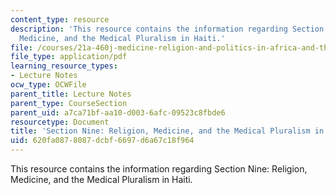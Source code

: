 ```yaml
---
content_type: resource
description: 'This resource contains the information regarding Section Nine: Religion,
  Medicine, and the Medical Pluralism in Haiti.'
file: /courses/21a-460j-medicine-religion-and-politics-in-africa-and-the-african-diaspora-spring-2005/620fa0878087dcbf6697d6a67c18f964_MIT21A_460JS05_4_28_5_460j.pdf
file_type: application/pdf
learning_resource_types:
- Lecture Notes
ocw_type: OCWFile
parent_title: Lecture Notes
parent_type: CourseSection
parent_uid: a7ca71bf-aa10-d003-6afc-09523c8fbde6
resourcetype: Document
title: 'Section Nine: Religion, Medicine, and the Medical Pluralism in Haiti'
uid: 620fa087-8087-dcbf-6697-d6a67c18f964
---
```

This resource contains the information regarding Section Nine: Religion, Medicine, and the Medical Pluralism in Haiti.

